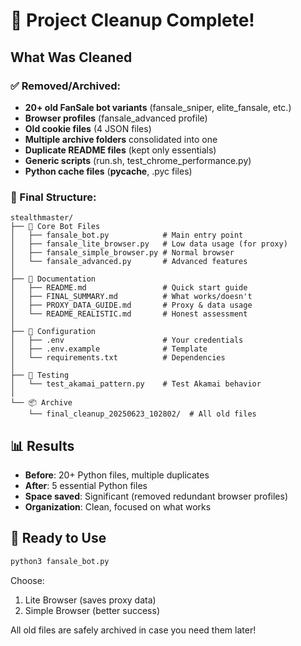 # 🧹 Project Cleanup Complete!

## What Was Cleaned

### ✅ Removed/Archived:
- **20+ old FanSale bot variants** (fansale_sniper, elite_fansale, etc.)
- **Browser profiles** (fansale_advanced profile)
- **Old cookie files** (4 JSON files)
- **Multiple archive folders** consolidated into one
- **Duplicate README files** (kept only essentials)
- **Generic scripts** (run.sh, test_chrome_performance.py)
- **Python cache files** (__pycache__, .pyc files)

### 📁 Final Structure:
```
stealthmaster/
├── 🎯 Core Bot Files
│   ├── fansale_bot.py            # Main entry point
│   ├── fansale_lite_browser.py   # Low data usage (for proxy)
│   ├── fansale_simple_browser.py # Normal browser
│   └── fansale_advanced.py       # Advanced features
│
├── 📖 Documentation
│   ├── README.md                 # Quick start guide
│   ├── FINAL_SUMMARY.md          # What works/doesn't
│   ├── PROXY_DATA_GUIDE.md       # Proxy & data usage
│   └── README_REALISTIC.md       # Honest assessment
│
├── 🔧 Configuration
│   ├── .env                      # Your credentials
│   ├── .env.example              # Template
│   └── requirements.txt          # Dependencies
│
├── 🧪 Testing
│   └── test_akamai_pattern.py    # Test Akamai behavior
│
└── 📦 Archive
    └── final_cleanup_20250623_102802/  # All old files
```

## 📊 Results

- **Before**: 20+ Python files, multiple duplicates
- **After**: 5 essential Python files
- **Space saved**: Significant (removed redundant browser profiles)
- **Organization**: Clean, focused on what works

## 🚀 Ready to Use

```bash
python3 fansale_bot.py
```

Choose:
1. Lite Browser (saves proxy data)
2. Simple Browser (better success)

All old files are safely archived in case you need them later!
